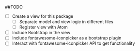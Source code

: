 ##TODO


- [ ] Create a view for this package
  - [ ] Separate model and view logic in different files
  - [ ] Register view with Atom
- [ ] Include Bootstrap in the view
- [ ] Include fontawesome-iconpicker as a bootstrap plugin
- [ ] Interact with fontawesome-iconpicker API to get functionality
